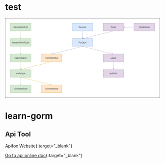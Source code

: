 # test

![code-organization](https://raw.githubusercontent.com/baiyizi/magic-box/main/go/universal-linked-list/image/code-organization.png "code-organization")


# learn-gorm

## Api Tool
[Apifox Website](https://apifox.com/){:target="_blank"}

[Go to api online doc](https://apifox.com/apidoc/shared-231ac90e-4f16-4a6f-945e-2c56138d5ef2){:target="_blank"}
